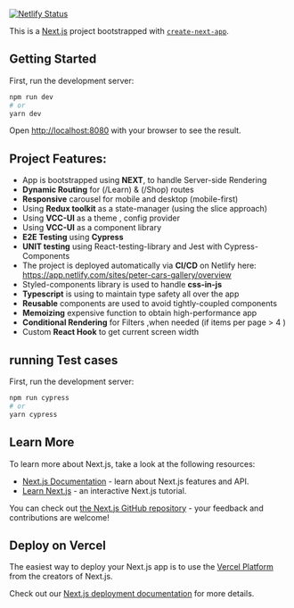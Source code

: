 [![Netlify Status](https://api.netlify.com/api/v1/badges/016a0350-2c3d-4570-935c-bc64dcf83994/deploy-status)](https://app.netlify.com/sites/peter-cars-gallery/deploys)

This is a [Next.js](https://nextjs.org/) project bootstrapped with [`create-next-app`](https://github.com/vercel/next.js/tree/canary/packages/create-next-app).

## Getting Started

First, run the development server:

```bash
npm run dev
# or
yarn dev
```

Open [http://localhost:8080](http://localhost:8080) with your browser to see the result.



## Project Features:
* App is bootstrapped using **NEXT**, to handle Server-side Rendering 
* **Dynamic Routing** for (/Learn) & (/Shop) routes 
* **Responsive** carousel for mobile and desktop (mobile-first) 
* Using **Redux toolkit** as a state-manager (using the slice approach) 
* Using **VCC-UI** as a theme , config provider 
* Using **VCC-UI** as a component library 
* **E2E Testing** using **Cypress** 
* **UNIT testing** using React-testing-library and Jest with Cypress-Components 
* The project is deployed automatically via **CI/CD** on Netlify here: https://app.netlify.com/sites/peter-cars-gallery/overview
* Styled-components library is used to handle **css-in-js** 
* **Typescript** is using to maintain type safety all over the app 
* **Reusable** components are used to avoid tightly-coupled components 
* **Memoizing** expensive function to obtain high-performance app 
* **Conditional Rendering** for Filters ,when needed (if items per page > 4 ) 
* Custom **React Hook** to get current screen width

## running Test cases

First, run the development server:

```bash
npm run cypress
# or
yarn cypress
```

## Learn More

To learn more about Next.js, take a look at the following resources:

- [Next.js Documentation](https://nextjs.org/docs) - learn about Next.js features and API.
- [Learn Next.js](https://nextjs.org/learn) - an interactive Next.js tutorial.

You can check out [the Next.js GitHub repository](https://github.com/vercel/next.js/) - your feedback and contributions are welcome!

## Deploy on Vercel

The easiest way to deploy your Next.js app is to use the [Vercel Platform](https://vercel.com/new?utm_medium=default-template&filter=next.js&utm_source=create-next-app&utm_campaign=create-next-app-readme) from the creators of Next.js.

Check out our [Next.js deployment documentation](https://nextjs.org/docs/deployment) for more details.
